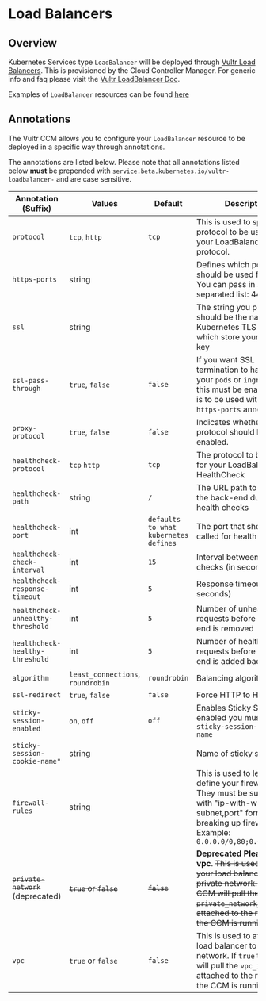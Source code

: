 # Load Balancers

## Overview

Kubernetes Services type `LoadBalancer` will be deployed through [Vultr Load Balancers](https://www.vultr.com/products/load-balancers/). This is provisioned by the Cloud Controller Manager. For generic info and faq please visit the [Vultr LoadBalancer Doc](https://www.vultr.com/docs/vultr-load-balancers).

Examples of `LoadBalancer` resources can be found [here](examples)

## Annotations

The Vultr CCM allows you to configure your `LoadBalancer` resource to be deployed in a specific way through annotations.

The annotations are listed below. Please note that all annotations listed below **must** be prepended with `service.beta.kubernetes.io/vultr-loadbalancer-` and are case sensitive.

| Annotation (Suffix)                | Values                            | Default                               | Description                                                                                                                                                                                                      |
|------------------------------------|-----------------------------------|---------------------------------------|------------------------------------------------------------------------------------------------------------------------------------------------------------------------------------------------------------------|
| `protocol`                         | `tcp`, `http`                     | `tcp`                                 | This is used to specify the protocol to be used for your LoadBalancer protocol.                                                                                                                                  |
| `https-ports`                      | string                            |                                       | Defines which ports should be used for HTTPS. You can pass in a comma separated list: 443,8443                                                                                                                   |
| `ssl`                              | string                            |                                       | The string you provide should be the name of a Kubernetes TLS Secret which store your cert + key                                                                                                                 |
| `ssl-pass-through`                 | `true`, `false`                   | `false`                               | If you want SSL termination to happen on your `pods` or `ingress` then this must be enabled. This is to be used with the `https-ports` annotation                                                                |
| `proxy-protocol`                   | `true`, `false`                   | `false`                               | Indicates whether Proxy protocol should be enabled.                                                                                                                                                              |
| `healthcheck-protocol`             | `tcp` `http`                      | `tcp`                                 | The protocol to be used for your LoadBalancer HealthCheck                                                                                                                                                        |
| `healthcheck-path`                 | string                            | `/`                                   | The URL path to check on the back-end during health checks                                                                                                                                                       |
| `healthcheck-port`                 | int                               | `defaults to what kubernetes defines` | The port that should be called for health checks                                                                                                                                                                 |
| `healthcheck-check-interval`       | int                               | `15`                                  | Interval between health checks (in seconds)                                                                                                                                                                      |
| `healthcheck-response-timeout`     | int                               | `5`                                   | Response timeout (in seconds)                                                                                                                                                                                    |
| `healthcheck-unhealthy-threshold`  | int                               | `5`                                   | Number of unhealthy requests before a back-end is removed                                                                                                                                                        |
| `healthcheck-healthy-threshold`    | int                               | `5`                                   | Number of healthy requests before a back-end is added back in                                                                                                                                                    |
| `algorithm`                        | `least_connections`, `roundrobin` | `roundrobin`                          | Balancing algorithm                                                                                                                                                                                              |
| `ssl-redirect`                     | `true`, `false`                   | `false`                               | Force HTTP to HTTPS                                                                                                                                                                                              |
| `sticky-session-enabled`           | `on`, `off`                       | `off`                                 | Enables Sticky Sessions. If enabled you must provide `sticky-session-cookie-name`                                                                                                                                |
| `sticky-session-cookie-name"`      | string                            |                                       | Name of sticky session                                                                                                                                                                                           |
| `firewall-rules`                   | string                            |                                       | This is used to let you define your firewall rules. They must be supplied with "ip-with-with-subnet,port" format with `;` breaking up firewall rules. Example: `0.0.0.0/0,80;0.0.0.0/0,90`                       |
| ~~`private-network`~~ (deprecated) | ~~`true` or `false`~~             | ~~`false`~~                           | **Deprecated Please use vpc**. ~~This is used to attach your load balancer to a private network. If `true` the CCM will pull the `private_network_id` that is attached to the node that the CCM is running on.~~ |
| `vpc`                              | `true` or `false`                 | `false`                               | This is used to attach your load balancer to a private network. If `true` the CCM will pull the `vpc_id` that is attached to the node that the CCM is running on.                                                |
